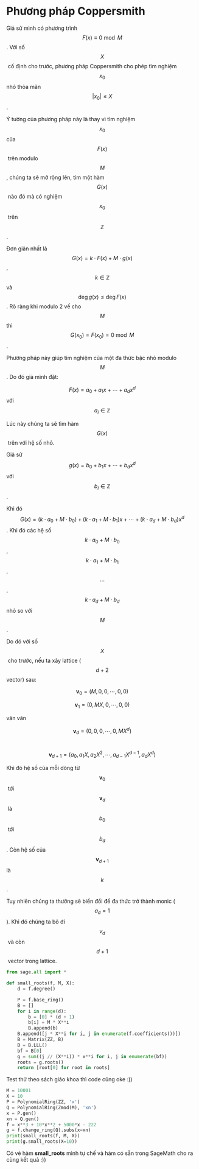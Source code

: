 # Phương pháp Coppersmith

Giả sử mình có phương trình $$F(x) \equiv 0 \bmod M$$​. Với số $$X$$​ cố định cho trước, phương pháp Coppersmith cho phép tìm nghiệm $$x_0$$ nhỏ thỏa mãn $$\lvert x_0 \rvert \leq X$$​.

Ý tưởng của phương pháp này là thay vì tìm nghiệm $$x_0$$ của $$F(x)$$​ trên modulo $$M$$​, chúng ta sẽ mở rộng lên, tìm một hàm $$G(x)$$​ nào đó mà có nghiệm $$x_0$$​ trên $$\mathbb{Z}$$​.

Đơn giản nhất là $$G(x) = k \cdot F(x) + M \cdot g(x)$$​, $$k \in \mathbb{Z}$$ và $$\deg g(x) \leq \deg F(x)$$. Rõ ràng khi modulo 2 vế cho $$M$$​ thì $$G(x_0) = F(x_0) = 0 \bmod M$$​.

Phương pháp này giúp tìm nghiệm của một đa thức bậc nhỏ modulo $$M$$​. Do đó giả mình đặt:

$$F(x) = a_0 + a_1 x + \cdots + a_d x^d$$​ với $$a_i \in \mathbb{Z}$$

Lúc này chúng ta sẽ tìm hàm $$G(x)$$​ trên với hệ số nhỏ.

Giả sử $$g(x) = b_0 + b_1 x + \cdots + b_d x^d$$ với $$b_i \in \mathbb{Z}$$.

Khi đó $$G(x) = (k \cdot a_0 + M \cdot b_0) + (k \cdot a_1 + M \cdot b_1) x + \cdots + (k \cdot a_d + M \cdot b_d) x^d$$. Khi đó các hệ số $$k \cdot a_0 + M \cdot b_0$$​, $$k \cdot a_1 + M \cdot b_1$$​, $$\cdots$$​, $$k \cdot a_d + M \cdot b_d$$ nhỏ so với $$M$$​.

Do đó với số $$X$$​ cho trước, nếu ta xây lattice ($$d+2$$ vector) sau:

$$\bm{v}_0 = (M, 0, 0, \cdots, 0, 0)$$

$$\bm{v}_1 = (0, MX, 0, \cdots, 0, 0)$$

vân vân

$$\bm{v}_d = (0, 0, 0, \cdots, 0, MX^d)$$​

$$\bm{v}_{d+1} = (a_0, a_1 X, a_2 X^2, \cdots, a_{d-1} X^{d-1}, a_d X^d)$$

Khi đó hệ số của mỗi dòng từ $$\bm{v}_0$$​ tới $$\bm{v}_d$$​ là $$b_0$$​ tới $$b_d$$​. Còn hệ số của $$\bm{v}_{d+1}$$​ là $$k$$​.

Tuy nhiên chúng ta thường sẽ biến đổi để đa thức trở thành monic ($$a_d = 1$$​). Khi đó chúng ta bỏ đi $$v_d$$​ và còn $$d+1$$​ vector trong lattice.

```python
from sage.all import *

def small_roots(f, M, X):
    d = f.degree()

    P = f.base_ring()
    B = []
    for i in range(d):
        b = [0] * (d + 1)
        b[i] = M * X**i
        B.append(b)
    B.append([j * X**i for i, j in enumerate(f.coefficients())])
    B = Matrix(ZZ, B)
    B = B.LLL()
    bf = B[0]
    g = sum((j // (X**i)) * x**i for i, j in enumerate(bf))
    roots = g.roots()
    return [root[0] for root in roots]
```

Test thử theo sách giáo khoa thì code cũng oke :))

```python
M = 10001
X = 10
P = PolynomialRing(ZZ, 'x')
Q = PolynomialRing(Zmod(M), 'xn')
x = P.gen()
xn = Q.gen()
f = x**3 + 10*x**2 + 5000*x - 222
g = f.change_ring(Q).subs(x=xn)
print(small_roots(f, M, X))
print(g.small_roots(X=10))
```

&#x20;Có vẻ hàm **small\_roots** mình tự chế và hàm có sẵn trong SageMath cho ra cùng kết quả :))

